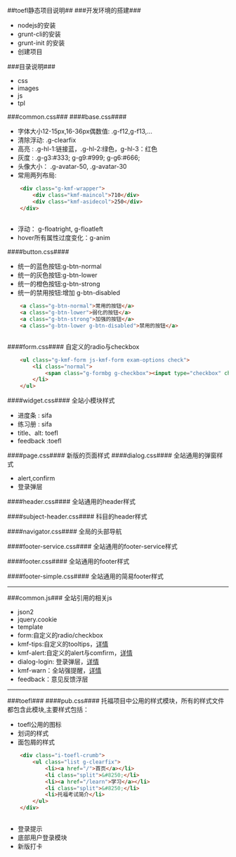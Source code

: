 ##toefl静态项目说明##
###开发环境的搭建###
+ nodejs的安装
+ grunt-cli的安装
+ grunt-init 的安装
+ 创建项目

###目录说明###
+ css
+ images
+ js
+ tpl

###common.css###
####base.css####
+ 字体大小12-15px,16-36px偶数值:  .g-f12,g-f13,...
+ 清除浮动: .g-clearfix
+ 高亮 :   .g-hl-1:链接蓝，.g-hl-2:绿色，g-hl-3：红色
+ 灰度 :   .g-g3:#333; g-g9:#999; g-g6:#666;
+ 头像大小： .g-avatar-50, .g-avatar-30
+ 常用两列布局:

``` html
	<div class="g-kmf-wrapper">
		<div class="kmf-maincol">710</div>
		<div class="kmf-asidecol">250</div>
	</div>
	
```

+ 浮动： g-floatright, g-floatleft
+ hover所有属性过度变化：g-anim

####button.css####
+ 统一的蓝色按钮:g-btn-normal
+ 统一的灰色按钮:g-btn-lower
+ 统一的橙色按钮:g-btn-strong
+ 统一的禁用按钮:增加 g-btn-disabled

```html
	<a class="g-btn-normal">常用的按钮</a>
	<a class="g-btn-lower">弱化的按钮</a>
	<a class="g-btn-strong">加强的按钮</a>
	<a class="g-btn-lower g-btn-disabled">禁用的按钮</a>
	
```

####form.css####
自定义的radio与checkbox

``` html
	<ul class="g-kmf-form js-kmf-form exam-options check">
		<li class="normal">
			<span class="g-formbg g-checkbox"><input type="checkbox" checked="checked" value="1" class="g-hide" name="sections[]"></span>阅读
		</li>
	</ul>

```

####widget.css####
全站小模块样式
+ 进度条 : sifa
+ 练习册 : sifa
+ title、alt: toefl
+ feedback :toefl

####page.css####
新版的页面样式
####dialog.css####
 全站通用的弹窗样式 
+ alert,confirm
+ 登录弹层

####header.css####
 全站通用的header样式 
 
####subject-header.css####
 科目的header样式 
 
####navigator.css####
 全局的头部导航 
 
####footer-service.css####
 全站通用的footer-service样式 
 
####footer.css####
 全站通用的footer样式 

####footer-simple.css####
 全站通用的简易footer样式 

****

###common.js###
全站引用的相关js

+ json2
+ jquery.cookie
+ template
+ form:自定义的radio/checkbox
+ kmf-tips:自定义的tooltips，[详情](http://con.enhance.cn:8081/pages/viewpage.action?pageId=4751601)
+ kmf-alert:自定义的alert与comfirm，[详情](http://con.enhance.cn:8081/pages/viewpage.action?pageId=4751615)
+ dialog-login: 登录弹层，[详情](http://con.enhance.cn:8081/pages/viewpage.action?pageId=4751564)
+ kmf-warn：全站强提醒，[详情](http://con.enhance.cn:8081/pages/viewpage.action?pageId=4751584)
+ feedback：意见反馈浮层

****

###toefl###
####pub.css####
托福项目中公用的样式模块，所有的样式文件都包含此模块,主要样式包括：
+ toefl公用的图标
+ 划词的样式
+ 面包屑的样式

```html
	<div class="i-toefl-crumb">
        <ul class="list g-clearfix">
            <li><a href="/">首页</a></li>
            <li class="split">&#8250;</li>
            <li><a href="/learn">学习</a></li>
            <li class="split">&#8250;</li>
            <li>托福考试简介</li>
        </ul>
    </div>
	
```
+ 登录提示
+ 底部用户登录模块
+ 新版打卡



